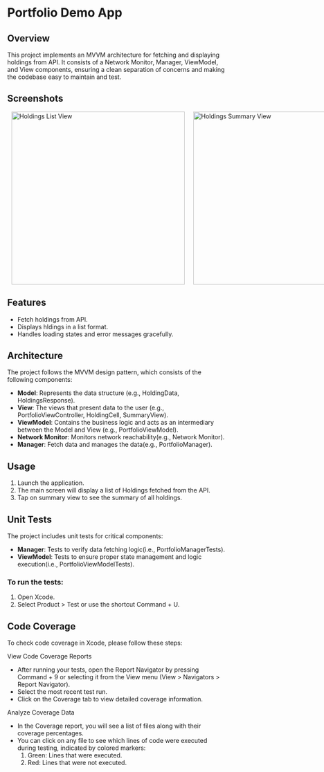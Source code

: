 # Portfolio Demo App

## Overview
This project implements an MVVM architecture for fetching and displaying holdings from API. It consists of a Network Monitor, Manager, ViewModel, and View components, ensuring a clean separation of concerns and making the codebase easy to maintain and test.

## Screenshots
<div style="display: flex; justify-content: space-around;">
    <img src="https://github.com/user-attachments/assets/437c1302-8f34-45b6-a233-3df8a0cfc07c" height="400" alt="Holdings List View" style="margin: 0 10px;">
    <img src="https://github.com/user-attachments/assets/e2558489-4822-44d7-a573-e56edee184f7" height="400" alt="Holdings Summary View" style="margin: 0 10px;">
</div>

## Features
* Fetch holdings from API.
* Displays hldings in a list format.
* Handles loading states and error messages gracefully.

## Architecture
The project follows the MVVM design pattern, which consists of the following components:
* **Model**: Represents the data structure (e.g., HoldingData, HoldingsResponse).
* **View**: The views that present data to the user (e.g., PortfolioViewController, HoldingCell, SummaryView).
* **ViewModel**: Contains the business logic and acts as an intermediary between the Model and View (e.g., PortfolioViewModel).
* **Network Monitor**: Monitors network reachability(e.g., Network Monitor).
* **Manager**: Fetch data and manages the data(e.g., PortfolioManager).

## Usage
1. Launch the application.
2. The main screen will display a list of Holdings fetched from the API.
3. Tap on summary view to see the summary of all holdings.

## Unit Tests
The project includes unit tests for critical components:
* **Manager**: Tests to verify data fetching logic(i.e., PortfolioManagerTests).
* **ViewModel**: Tests to ensure proper state management and logic execution(i.e., PortfolioViewModelTests).
### To run the tests:
1. Open Xcode.
2. Select Product > Test or use the shortcut Command + U.

## Code Coverage
To check code coverage in Xcode, please follow these steps:

View Code Coverage Reports
* After running your tests, open the Report Navigator by pressing Command + 9 or selecting it from the View menu (View > Navigators > Report Navigator).
* Select the most recent test run.
* Click on the Coverage tab to view detailed coverage information.

Analyze Coverage Data
* In the Coverage report, you will see a list of files along with their coverage percentages.
* You can click on any file to see which lines of code were executed during testing, indicated by colored markers:
   1. Green: Lines that were executed.
   2. Red: Lines that were not executed.
